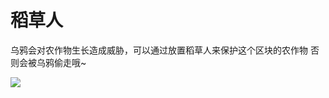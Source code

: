 # 稻草人

乌鸦会对农作物生长造成威胁，可以通过放置稻草人来保护这个区块的农作物 否则会被乌鸦偷走哦\~

![](https://sjwx.easydoc.xyz/95040344/files/lc7x6pv8)
